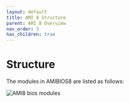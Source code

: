 ```yaml
---
layout: default
title: AMI 8 Structure
parent: AMI 8 Overview
nav_order: 3
has_children: true
---
```


# Structure

The modules in AMIBIOS8 are listed as follows:

![AMI8 bios modules](/test2/assets/images/ami8/ami8_modules.png)
